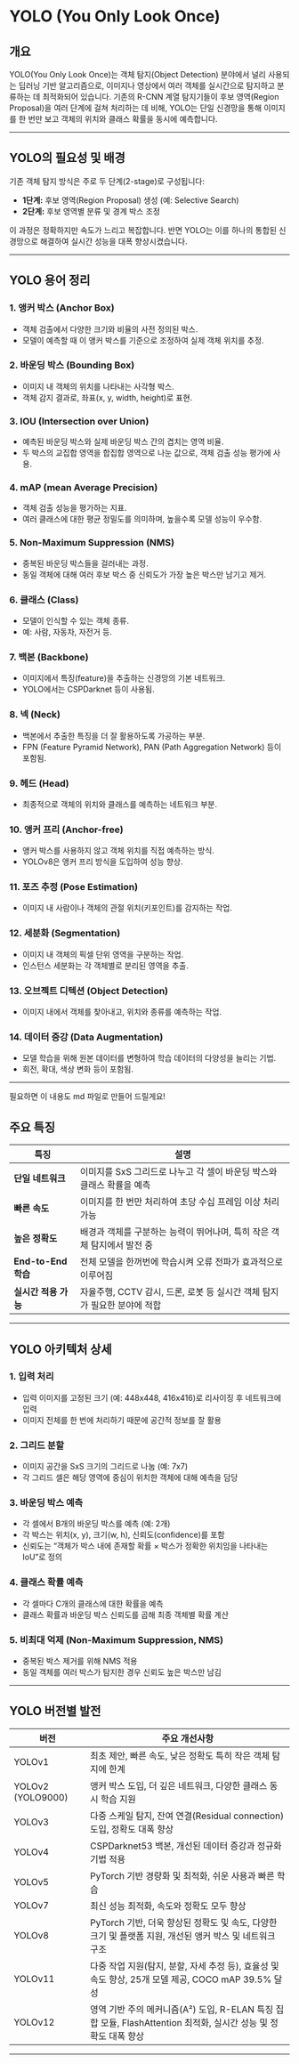# YOLO (You Only Look Once)

## 개요
YOLO(You Only Look Once)는 객체 탐지(Object Detection) 분야에서 널리 사용되는 딥러닝 기반 알고리즘으로, 이미지나 영상에서 여러 객체를 실시간으로 탐지하고 분류하는 데 최적화되어 있습니다. 기존의 R-CNN 계열 탐지기들이 후보 영역(Region Proposal)을 여러 단계에 걸쳐 처리하는 데 비해, YOLO는 단일 신경망을 통해 이미지를 한 번만 보고 객체의 위치와 클래스 확률을 동시에 예측합니다.

---

## YOLO의 필요성 및 배경
기존 객체 탐지 방식은 주로 두 단계(2-stage)로 구성됩니다:
- **1단계:** 후보 영역(Region Proposal) 생성 (예: Selective Search)
- **2단계:** 후보 영역별 분류 및 경계 박스 조정

이 과정은 정확하지만 속도가 느리고 복잡합니다. 반면 YOLO는 이를 하나의 통합된 신경망으로 해결하여 실시간 성능을 대폭 향상시켰습니다.

---

## YOLO 용어 정리

### 1. 앵커 박스 (Anchor Box)
- 객체 검출에서 다양한 크기와 비율의 사전 정의된 박스.  
- 모델이 예측할 때 이 앵커 박스를 기준으로 조정하여 실제 객체 위치를 추정.

### 2. 바운딩 박스 (Bounding Box)
- 이미지 내 객체의 위치를 나타내는 사각형 박스.  
- 객체 감지 결과로, 좌표(x, y, width, height)로 표현.

### 3. IOU (Intersection over Union)
- 예측된 바운딩 박스와 실제 바운딩 박스 간의 겹치는 영역 비율.  
- 두 박스의 교집합 영역을 합집합 영역으로 나눈 값으로, 객체 검출 성능 평가에 사용.

### 4. mAP (mean Average Precision)
- 객체 검출 성능을 평가하는 지표.  
- 여러 클래스에 대한 평균 정밀도를 의미하며, 높을수록 모델 성능이 우수함.

### 5. Non-Maximum Suppression (NMS)
- 중복된 바운딩 박스들을 걸러내는 과정.  
- 동일 객체에 대해 여러 후보 박스 중 신뢰도가 가장 높은 박스만 남기고 제거.

### 6. 클래스 (Class)
- 모델이 인식할 수 있는 객체 종류.  
- 예: 사람, 자동차, 자전거 등.

### 7. 백본 (Backbone)
- 이미지에서 특징(feature)을 추출하는 신경망의 기본 네트워크.  
- YOLO에서는 CSPDarknet 등이 사용됨.

### 8. 넥 (Neck)
- 백본에서 추출한 특징을 더 잘 활용하도록 가공하는 부분.  
- FPN (Feature Pyramid Network), PAN (Path Aggregation Network) 등이 포함됨.

### 9. 헤드 (Head)
- 최종적으로 객체의 위치와 클래스를 예측하는 네트워크 부분.

### 10. 앵커 프리 (Anchor-free)
- 앵커 박스를 사용하지 않고 객체 위치를 직접 예측하는 방식.  
- YOLOv8은 앵커 프리 방식을 도입하여 성능 향상.

### 11. 포즈 추정 (Pose Estimation)
- 이미지 내 사람이나 객체의 관절 위치(키포인트)를 감지하는 작업.

### 12. 세분화 (Segmentation)
- 이미지 내 객체의 픽셀 단위 영역을 구분하는 작업.  
- 인스턴스 세분화는 각 객체별로 분리된 영역을 추출.

### 13. 오브젝트 디텍션 (Object Detection)
- 이미지 내에서 객체를 찾아내고, 위치와 종류를 예측하는 작업.

### 14. 데이터 증강 (Data Augmentation)
- 모델 학습을 위해 원본 데이터를 변형하여 학습 데이터의 다양성을 늘리는 기법.  
- 회전, 확대, 색상 변화 등이 포함됨.

---

필요하면 이 내용도 md 파일로 만들어 드릴게요!




## 주요 특징

| 특징             | 설명                                                         |
|----------------|------------------------------------------------------------|
| **단일 네트워크**   | 이미지를 SxS 그리드로 나누고 각 셀이 바운딩 박스와 클래스 확률을 예측              |
| **빠른 속도**       | 이미지를 한 번만 처리하여 초당 수십 프레임 이상 처리 가능                        |
| **높은 정확도**      | 배경과 객체를 구분하는 능력이 뛰어나며, 특히 작은 객체 탐지에서 발전 중           |
| **End-to-End 학습** | 전체 모델을 한꺼번에 학습시켜 오류 전파가 효과적으로 이루어짐                   |
| **실시간 적용 가능** | 자율주행, CCTV 감시, 드론, 로봇 등 실시간 객체 탐지가 필요한 분야에 적합           |

---

## YOLO 아키텍처 상세

### 1. 입력 처리
- 입력 이미지를 고정된 크기 (예: 448x448, 416x416)로 리사이징 후 네트워크에 입력
- 이미지 전체를 한 번에 처리하기 때문에 공간적 정보를 잘 활용

### 2. 그리드 분할
- 이미지 공간을 SxS 크기의 그리드로 나눔 (예: 7x7)
- 각 그리드 셀은 해당 영역에 중심이 위치한 객체에 대해 예측을 담당

### 3. 바운딩 박스 예측
- 각 셀에서 B개의 바운딩 박스를 예측 (예: 2개)
- 각 박스는 위치(x, y), 크기(w, h), 신뢰도(confidence)를 포함
- 신뢰도는 “객체가 박스 내에 존재할 확률 × 박스가 정확한 위치임을 나타내는 IoU”로 정의

### 4. 클래스 확률 예측
- 각 셀마다 C개의 클래스에 대한 확률을 예측
- 클래스 확률과 바운딩 박스 신뢰도를 곱해 최종 객체별 확률 계산

### 5. 비최대 억제 (Non-Maximum Suppression, NMS)
- 중복된 박스 제거를 위해 NMS 적용
- 동일 객체를 여러 박스가 탐지한 경우 신뢰도 높은 박스만 남김

---

## YOLO 버전별 발전

| 버전    | 주요 개선사항                                             |
|-------|---------------------------------------------------------|
| YOLOv1 | 최초 제안, 빠른 속도, 낮은 정확도 특히 작은 객체 탐지에 한계       |
| YOLOv2 (YOLO9000) | 앵커 박스 도입, 더 깊은 네트워크, 다양한 클래스 동시 학습 지원       |
| YOLOv3 | 다중 스케일 탐지, 잔여 연결(Residual connection) 도입, 정확도 대폭 향상  |
| YOLOv4 | CSPDarknet53 백본, 개선된 데이터 증강과 정규화 기법 적용           |
| YOLOv5 | PyTorch 기반 경량화 및 최적화, 쉬운 사용과 빠른 학습                   |
| YOLOv7 | 최신 성능 최적화, 속도와 정확도 모두 향상                          |
| YOLOv8 | PyTorch 기반, 더욱 향상된 정확도 및 속도, 다양한 크기 및 플랫폼 지원, 개선된 앵커 박스 및 네트워크 구조 |
| YOLOv11 | 다중 작업 지원(탐지, 분할, 자세 추정 등), 효율성 및 속도 향상, 25개 모델 제공, COCO mAP 39.5% 달성 |
| YOLOv12 | 영역 기반 주의 메커니즘(A²) 도입, R-ELAN 특징 집합 모듈, FlashAttention 최적화, 실시간 성능 및 정확도 대폭 향상 |
---

